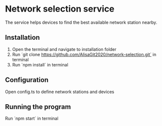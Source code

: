 # Network selection service
The service helps devices to find the best available network station nearby.

## Installation
1. Open the terminal and navigate to installation folder
2. Run ´git clone https://github.com/AlisaGit2020/network-selection.git´ in terminal
3. Run ´npm install´ in terminal

## Configuration
Open config.ts to define network stations and devices 

## Running the program
Run ´npm start´ in terminal
